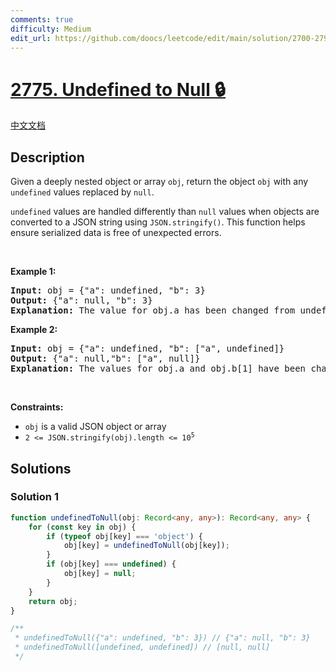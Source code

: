 ```yaml
---
comments: true
difficulty: Medium
edit_url: https://github.com/doocs/leetcode/edit/main/solution/2700-2799/2775.Undefined%20to%20Null/README_EN.md
---
```


<!-- problem:start -->

# [2775. Undefined to Null 🔒](https://leetcode.com/problems/undefined-to-null)

[中文文档](/solution/2700-2799/2775.Undefined%20to%20Null/README.md)

## Description

<!-- description:start -->

<p>Given a deeply nested object or array <code>obj</code>, return the object <code>obj</code> with any <code>undefined</code> values replaced by <code>null</code>.</p>

<p><code>undefined</code> values are handled differently than <code>null</code> values when objects are converted to a JSON string using <code>JSON.stringify()</code>. This function helps ensure serialized data is free of unexpected errors.</p>

<p>&nbsp;</p>
<p><strong class="example">Example 1:</strong></p>

<pre>
<strong>Input:</strong> obj = {&quot;a&quot;: undefined, &quot;b&quot;: 3}
<strong>Output:</strong> {&quot;a&quot;: null, &quot;b&quot;: 3}
<strong>Explanation:</strong> The value for obj.a has been changed from undefined to null
</pre>

<p><strong class="example">Example 2:</strong></p>

<pre>
<strong>Input:</strong> obj = {&quot;a&quot;: undefined, &quot;b&quot;: [&quot;a&quot;, undefined]}
<strong>Output:</strong> {&quot;a&quot;: null,&quot;b&quot;: [&quot;a&quot;, null]}
<strong>Explanation:</strong> The values for obj.a and obj.b[1] have been changed from undefined to null
</pre>

<p>&nbsp;</p>
<p><strong>Constraints:</strong></p>

<ul>
	<li><code>obj</code> is a valid JSON object or array</li>
	<li><code>2 &lt;= JSON.stringify(obj).length &lt;= 10<sup>5</sup></code></li>
</ul>

<!-- description:end -->

## Solutions

<!-- solution:start -->

### Solution 1

<!-- tabs:start -->

```ts
function undefinedToNull(obj: Record<any, any>): Record<any, any> {
    for (const key in obj) {
        if (typeof obj[key] === 'object') {
            obj[key] = undefinedToNull(obj[key]);
        }
        if (obj[key] === undefined) {
            obj[key] = null;
        }
    }
    return obj;
}

/**
 * undefinedToNull({"a": undefined, "b": 3}) // {"a": null, "b": 3}
 * undefinedToNull([undefined, undefined]) // [null, null]
 */
```

<!-- tabs:end -->

<!-- solution:end -->

<!-- problem:end -->
